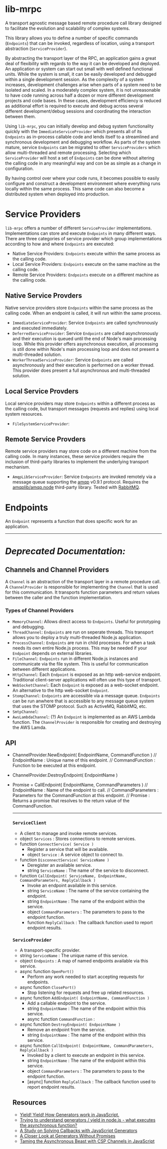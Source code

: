 
# lib-mrpc

A transport agnostic message based remote procedure call library designed to facilitate the
evolution and scalability of complex systems.

This library allows you to define a number of specific commands (`Endpoints`) that can be
invoked, regardless of location, using a transport abstraction (`ServiceProvider`).

By abstracting the transport layer of the RPC, an application gains a great deal
of flexibility with regards to the way it can be developed and deployed.
An application or system can start out small with well defined functional units.
While the system is small, it can be easily developed and debugged within a single development session.
As the complexity of a system increases, development challenges arise when parts of a system
need to be isolated and scaled.
In a moderately complex system, it is not unreasonable to have code running across half a dozen
or more different development projects and code bases.
In these cases, development efficiency is reduced as additional effort is required to execute and debug
across several different development/debug sessions and coordinating the interaction between them.

Using `lib-mrpc`, you can initially develop and debug system functionality quickly with the
`ImmediateServiceProvider` which presents all of its `Endpoints` as in-process callable code
and lends itself to a streamlined and synchronous development and debugging workflow.
As parts of the system mature, service `Endpoints` can be migrated to other `ServiceProviders`
which allow multi-threaded and remote processing.
Selecting which `ServiceProvider` will host a set of `Endpoints` can be done without altering the
calling code in any meaningful way and con be as simple as a change in configuration.

By having control over where your code runs, it becomes possible to easily configure
and construct a development environment where everything runs locally within the same
process. This same code can also become a distributed system when deployed into production.


# Service Providers

`lib-mrpc` offers a number of different `ServiceProvider` implementations.
Implementations can store and execute `Endpoints` in many different ways.
There are three categories of service provider which group implementations according to how and
where `Endpoints` are executed:
- Native Service Providers: `Endpoints` execute within the same process as the calling code.
- Local Service Providers: `Endpoints` execute on the same machine as the calling code.
- Remote Service Providers: `Endpoints` execute on a different machine as the calling code.


## Native Service Provders

Native service providers store `Endpoints` within the same process as the calling code.
When an endpoint is called, it will run within the same process.

- `ImmediateServiceProvider`:
	Service `Endpoints` are called synchronously and executed immediately.
- `DeferredServiceProvider`:
	Service `Endpoints` are called asynchronously and their execution is queued until the end of
	Node's main processing loop.
	While this provider offers asynchronous execution, all processing is still done within Node's
	main processing loop and does not present a multi-threaded solution.
- `WorkerThreadServiceProvider`: Service `Endpoints` are called asynchronously and their execution
	is performed on a worker thread.
	This provider does present a full asynchronous and multi-threaded solution.


## Local Service Provders

Local service providers may store `Endpoints` within a different process as the calling code,
but transport messages (requests and replies) using local system resources.

- `FileSystemServiceProvider`: 


## Remote Service Provders

Remote service providers may store code on a different machine from the calling code.
In many instances, these service providers require the inclusion of third-party libraries to implement the
underlying transport mechanism.

- `AmqpLibServiceProvider`:
	Service `Endpoints` are invoked remotely via a message queue supporting the [amqp](https://www.amqp.org/) v0.9.1 protocol.
	Requires the [amqplib/amqp.node](https://github.com/squaremo/amqp.node) third-party library.
	Tested with [RabbitMQ](https://www.rabbitmq.com/).


# Endpoints

An `Endpoint` represents a function that does specific work for an application.


---------------------------------------------------------------------

# ***Deprecated Documentation:***

## Channels and Channel Providers

A `Channel` is an abstraction of the transport layer in a remote procedure call.
A `ChannelProvider` is responsible for implementing the `Channel` that is used for this communication.
It transports function parameters and return values between the caller and the function implementation.


### Types of Channel Providers

- `MemoryChannel`: Allows direct access to `Endpoints`.
	Useful for prototyping and debugging.
- `ThreadChannel`: `Endpoints` are run on seperate threads.
	This transport allows you to deploy a truly multi-threaded Node.js application.
- `ProcessChannel`: `Endpoints` are run in child processes.
	For when a task needs its own entire Node.js process.
	This may be needed if your `Endpoint` depends on external libraries.
- `FileChannel`: `Endpoints` run in different Node.js instances and communicate via the file system.
	This is useful for communication between different applications.
- `HttpChannel`: Each `Endpoint` is exposed as an http web-service endpoint.
	Traditional client-server applications will often use this type of transport.
- `WebSocketChannel`: Each `Endpoint` is exposed as a web-socket endpoint.
	An alternative to the http web-socket `Endpoint`.
- `StompChannel`: `Endpoints` are accessible via a message queue.
	`Endpoints` can be run anwhere that is accessible to any message queue system that uses the STOMP protocol.
	Such as ActiveMQ, RabbitMQ, etc.
- `SmtpChannel`: 
- `AwsLambdaChannel`: (?) An `Endpoint` is implemented as an AWS Lambda function.
	The `ChannelProvider` is responsible for creating and destroying the AWS Lamda.


## API

- ChannelProvider.NewEndpoint( EndpointName, CommandFunction )
	// EndpointName <string>: Unique name of this endpoint.
	// CommandFunction <function>: Function to be executed at this endpoint.

- ChannelProvider.DestroyEndpoint( EndpointName )

- Promise = CallEndpoint( EndpointName, CommandParameters )
	// EndpointName <string>: Name of the endpoint to call.
	// CommandParameters <object>: Parameters for the CommandFunction at this endpoint.
	// Promise <Promise>: Returns a promise that resolves to the return value of the CommandFunction.


---------------------------------------------------------------------


### `ServiceClient`

- A client to manage and invoke remote services.
- object `Services` : Stores connections to remote services.
- function `ConnectService( Service )`
	- Register a service that will be available.
	- object `Service` : A service object to connect to.
- function `DisconnectService( ServiceName )`
	- Deregister an available service.
	- string `ServiceName` : The name of the service to disconnect.
- function `CallEndpoint( ServiceName, EndpointName, CommandParameters, ReplyCallback )`
	- Invoke an endpoint available in this service.
	- string `ServiceName` : The name of the service containing the endpoint.
	- string `EndpointName` : The name of the endpoint within the service.
	- object `CommandParameters` : The parameters to pass to the endpoint function.
	- function `ReplyCallback` : The callback function used to report endpoint results.

### `ServiceProvider`

- A transport-specific provider.
- string `ServiceName` : The unique name of this service.
- object `Endpoints` : A map of named endpoints available via this service.
- async function `OpenPort()`
	- Perform any work needed to start accepting requests for endpoints.
- async function `ClosePort()`
	- Stop listening for requests and free up related resources.
- async function `AddEndpoint( EndpointName, CommandFunction )`
	- Add a callable endpoint to the service.
	- string `EndpointName` : The name of the endpoint within this service.
	- async function `CommandFunction` : 
- async function `DestroyEndpoint( EndpointName )`
	- Remove an endpoint from the service.
	- string `EndpointName` : The name of the endpoint within this service.
- async function `CallEndpoint( EndpointName, CommandParameters, ReplyCallback )`
	- Invoked by a client to execute an endpoint in this service.
	- string `EndpointName` : The name of the endpoint within this service.
	- object `CommandParameters` : The parameters to pass to the endpoint function.
	- [async] function `ReplyCallback` : The callback function used to report endpoint results.



## Resources

- [Yield! Yield! How Generators work in JavaScript.](https://www.freecodecamp.org/news/yield-yield-how-generators-work-in-javascript-3086742684fc/)
- [Trying to understand generators / yield in node.js - what executes the asynchronous function?](https://stackoverflow.com/questions/17516952/trying-to-understand-generators-yield-in-node-js-what-executes-the-asynchron)
- [A Study on Solving Callbacks with JavaScript Generators](https://jlongster.com/A-Study-on-Solving-Callbacks-with-JavaScript-Generators)
- [A Closer Look at Generators Without Promises](https://jlongster.com/A-Closer-Look-at-Generators-Without-Promises)
- [Taming the Asynchronous Beast with CSP Channels in JavaScript](https://jlongster.com/Taming-the-Asynchronous-Beast-with-CSP-in-JavaScript)


